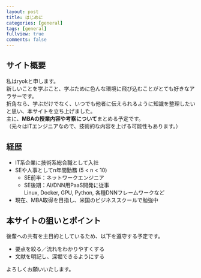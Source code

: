 ```yaml
---
layout: post
title: はじめに
categories: [general]
tags: [general]
fullview: true
comments: false
---
```


## サイト概要
私はryokと申します。  
新しいことを学ぶこと、学ぶために色んな環境に飛び込むことがとても好きなアラサーです。  
折角なら、学ぶだけでなく、いつでも他者に伝えられるように知識を整理したいと思い、本サイトを立ち上げました。  
主に、**MBAの授業内容や考察について**まとめる予定です。  
（元々はITエンジニアなので、技術的な内容を上げる可能性もあります。）

## 経歴
- IT系企業に技術系総合職として入社
- SEや人事としてn年間勤務 (5 &lt; n &lt; 10)
    - SE前半：ネットワークエンジニア
    - SE後期：AI/DNN用PaaS開発に従事  
    Linux, Docker, GPU, Python, 各種DNNフレームワークなど
- 現在、MBA取得を目指し、米国のビジネススクールで勉強中

## 本サイトの狙いとポイント
後輩への共有を主目的としているため、以下を遵守する予定です。
- 要点を絞る／流れをわかりやすくする
- 文献を明記し、深堀できるようにする


よろしくお願いいたします。